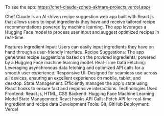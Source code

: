 To see the app: https://chef-claude-zoheb-akhtars-projects.vercel.app/

Chef Claude is an AI-driven recipe suggestion web app built with React.js that allows users to input ingredients they have and receive tailored recipe recommendations powered by machine learning. The app leverages a Hugging Face model to process user input and suggest optimized recipes in real-time.

Features
Ingredient Input: Users can easily input ingredients they have on hand through a user-friendly interface.
Recipe Suggestions: The app generates recipe suggestions based on the provided ingredients, powered by a Hugging Face machine learning model.
Real-Time Data Fetching: Leveraging asynchronous data fetching and optimized API calls for a smooth user experience.
Responsive UI: Designed for seamless use across all devices, ensuring an excellent experience on mobile, tablet, and desktop.
State Management: Efficiently manages the app's state using React hooks to ensure fast and responsive interactions.
Technologies Used
Frontend: React.js, HTML, CSS
Backend: Hugging Face Machine Learning Model
State Management: React hooks
API Calls: Fetch API for real-time ingredient and recipe data
Development Tools: Git, GitHub
Deployment: Vercel
